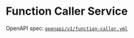 # Function Caller Service

OpenAPI spec: [`openapi/v1/function-caller.yml`](../../openapi/v1/function-caller.yml)


